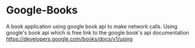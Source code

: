 # Google-Books
A book application using google book api to make network calls. Using google's book api which is free
link to the google book's api documentation https://developers.google.com/books/docs/v1/using
